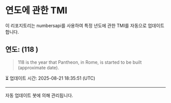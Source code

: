 
# 연도에 관한 TMI

이 리포지토리는 numbersapi를 사용하여 특정 년도에 관한 TMI를 자동으로 업데이트합니다.

## 연도: (118 )
> 118 is the year that Pantheon, in Rome, is started to be built (approximate date).

⏳ 업데이트 시간: 2025-08-21 18:35:51 (UTC)

---
자동 업데이트 봇에 의해 관리됩니다.
